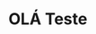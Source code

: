 <html>
    <head> 
        <title>INICIO</title>
    </head>
    <body>
    <h1>OLÁ Teste</h1>
    </body>
